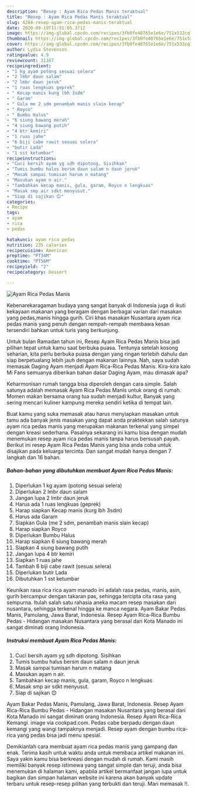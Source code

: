 ```yaml
---
description: "Resep : Ayam Rica Pedas Manis teraktual"
title: "Resep : Ayam Rica Pedas Manis teraktual"
slug: 4284-resep-ayam-rica-pedas-manis-teraktual
date: 2020-09-19T11:51:05.371Z
image: https://img-global.cpcdn.com/recipes/3fb0fe48765e1e6e/751x532cq70/ayam-rica-pedas-manis-foto-resep-utama.jpg
thumbnail: https://img-global.cpcdn.com/recipes/3fb0fe48765e1e6e/751x532cq70/ayam-rica-pedas-manis-foto-resep-utama.jpg
cover: https://img-global.cpcdn.com/recipes/3fb0fe48765e1e6e/751x532cq70/ayam-rica-pedas-manis-foto-resep-utama.jpg
author: Lydia Stevenson
ratingvalue: 4.9
reviewcount: 31167
recipeingredient:
- "1 kg ayam potong sesuai selera"
- "2 lmbr daun salam"
- "2 lmbr daun jeruk"
- "1 ruas lengkuas geprek"
- " Kecap manis kurg lbh 3sdm"
- " Garam"
- " Gula me 2 sdm penambah manis slain kecap"
- " Royco"
- " Bumbu Halus"
- "6 siung bawang merah"
- "4 siung bawang putih"
- "4 btr kemiri"
- "1 ruas jahe"
- "6 biji cabe rawit sesuai selera"
- "butir Lada"
- "1 sst ketumbar"
recipeinstructions:
- "Cuci bersih ayam yg sdh dipotong. Sisihkan"
- "Tumis bumbu halus bersm daun salam n daun jeruk"
- "Masak sampai tumisan harum n matang"
- "Masukan ayam n air."
- "Tambahkan kecap manis, gula, garam, Royco n lengkuas"
- "Masak smp air sdkt menyusut."
- "Siap di sajikan 😊"
categories:
- Recipe
tags:
- ayam
- rica
- pedas

katakunci: ayam rica pedas 
nutrition: 235 calories
recipecuisine: American
preptime: "PT34M"
cooktime: "PT56M"
recipeyield: "2"
recipecategory: Dessert

---
```



![Ayam Rica Pedas Manis](https://img-global.cpcdn.com/recipes/3fb0fe48765e1e6e/751x532cq70/ayam-rica-pedas-manis-foto-resep-utama.jpg)

Kebenarekaragaman budaya yang sangat banyak di Indonesia juga di ikuti kekayaan makanan yang beragam dengan berbagai varian dari masakan yang pedas,manis hingga gurih. Ciri khas masakan Nusantara ayam rica pedas manis yang penuh dengan rempah-rempah membawa kesan tersendiri bahkan untuk turis yang berkunjung.


Untuk bulan Ramadan tahun ini, Resep Ayam Rica Pedas Manis bisa jadi pilihan tepat untuk kamu saat berbuka puasa. Tentunya setelah kosong seharian, kita perlu berbuka puasa dengan yang ringan terlebih dahulu dan siap berpetualang lebih jauh dengan makanan lainnya. Nah, saya sudah memasak Daging Ayam menjadi Ayam Rica-Rica Pedas Manis. Kira-kira kalo Mi Fans semuanya diberikan bahan dasar Daging Ayam, mau dimasak apa?

Keharmonisan rumah tangga bisa diperoleh dengan cara simple. Salah satunya adalah memasak Ayam Rica Pedas Manis untuk orang di rumah. Momen makan bersama orang tua sudah menjadi kultur, Banyak yang sering mencari kuliner kampung mereka sendiri ketika di tempat lain.

Buat kamu yang suka memasak atau harus menyiapkan masakan untuk tamu ada banyak jenis masakan yang dapat anda praktekkan salah satunya ayam rica pedas manis yang merupakan makanan terkenal yang simpel dengan kreasi sederhana. Pasalnya sekarang ini kamu bisa dengan mudah menemukan resep ayam rica pedas manis tanpa harus bersusah payah.
Berikut ini resep Ayam Rica Pedas Manis yang bisa anda coba untuk disajikan pada keluarga tercinta. Dan sangat mudah hanya dengan 7 langkah dan 16 bahan.


<!--inarticleads1-->

##### Bahan-bahan yang dibutuhkan membuat Ayam Rica Pedas Manis:

1. Diperlukan 1 kg ayam (potong sesuai selera)
1. Diperlukan 2 lmbr daun salam
1. Jangan lupa 2 lmbr daun jeruk
1. Harus ada 1 ruas lengkuas (geprek)
1. Harap siapkan  Kecap manis (kurg lbh 3sdm)
1. Harus ada  Garam
1. Siapkan  Gula (me 2 sdm, penambah manis slain kecap)
1. Harap siapkan  Royco
1. Diperlukan  Bumbu Halus
1. Harap siapkan 6 siung bawang merah
1. Siapkan 4 siung bawang putih
1. Jangan lupa 4 btr kemiri
1. Siapkan 1 ruas jahe
1. Tambah 6 biji cabe rawit (sesuai selera)
1. Diperlukan butir Lada
1. Dibutuhkan 1 sst ketumbar


Keunikan rasa rica rica ayam manado ini adalah rasa pedas, manis, asin, gurih bercampur dengan takaran pas, sehingga tercipta cita rasa yang sempurna. Itulah salah satu rahasia aneka macam resep masakan dari nusantara, sehingga terkenal hingga ke manca negara. Ayam Bakar Pedas Manis, Pamulang, Jawa Barat, Indonesia. Resep Ayam Rica-Rica Bumbu Pedas - Hidangan masakan Nusantara yang berasal dari Kota Manado ini sangat diminati orang Indonesia. 

<!--inarticleads2-->

##### Instruksi membuat  Ayam Rica Pedas Manis:

1. Cuci bersih ayam yg sdh dipotong. Sisihkan
1. Tumis bumbu halus bersm daun salam n daun jeruk
1. Masak sampai tumisan harum n matang
1. Masukan ayam n air.
1. Tambahkan kecap manis, gula, garam, Royco n lengkuas
1. Masak smp air sdkt menyusut.
1. Siap di sajikan 😊


Ayam Bakar Pedas Manis, Pamulang, Jawa Barat, Indonesia. Resep Ayam Rica-Rica Bumbu Pedas - Hidangan masakan Nusantara yang berasal dari Kota Manado ini sangat diminati orang Indonesia. Resep Ayam Rica-Rica Kemangi. image via cookpad.com. Pedas cabe berpadu dengan daun kemangi yang wangi tampaknya menjadi. Resep ayam dengan bumbu rica-rica yang pedas bisa jadi menu spesial. 

Demikianlah cara membuat ayam rica pedas manis yang gampang dan enak. Terima kasih untuk waktu anda untuk membaca artikel makanan ini. Saya yakin kamu bisa berkreasi dengan mudah di rumah. Kami masih memiliki banyak resep istimewa yang sangat simple dan teruji, anda bisa menemukan di halaman kami, apabila artikel bermanfaat jangan lupa untuk bagikan dan simpan halaman website ini karena akan banyak update terbaru untuk resep-resep pilihan yang terbukti dan teruji. Mari memasak !!. 
